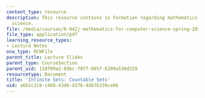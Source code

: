 ```yaml
---
content_type: resource
description: This resource contains in formation regarding mathematics for computer
  science.
file: /media/courses/6-042j-mathematics-for-computer-science-spring-2015/a6b2c2c8c46843d0d3764db76339ce66_MIT6_042JS16_CountableSets.pdf
file_type: application/pdf
learning_resource_types:
- Lecture Notes
ocw_type: OCWFile
parent_title: Lecture Slides
parent_type: CourseSection
parent_uid: 118f09a2-89bc-f0f7-005f-6299a530d329
resourcetype: Document
title: 'Infinite Sets: Countable Sets'
uid: a6b2c2c8-c468-43d0-d376-4db76339ce66
---
```

